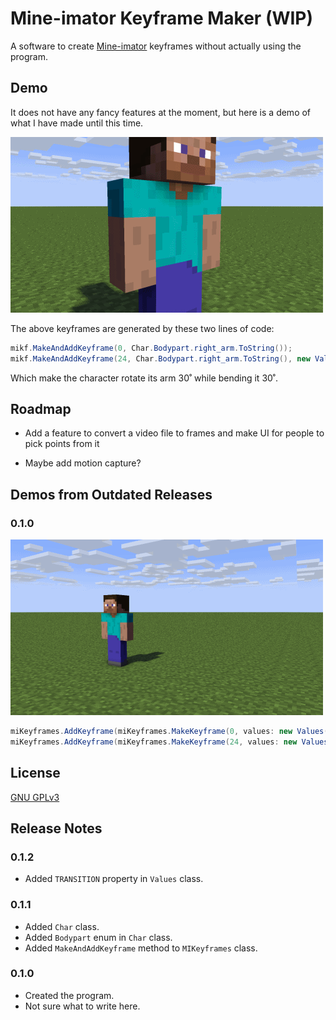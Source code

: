 # Mine-imator Keyframe Maker (WIP)

A software to create [Mine-imator](https://github.com/stuffbydavid/Mine-imator) keyframes without actually using the program.

## Demo

It does not have any fancy features at the moment, but here is a demo of what I have made until this time.

![pic](img/v0.1.1_demo.gif)

The above keyframes are generated by these two lines of code:

```csharp
mikf.MakeAndAddKeyframe(0, Char.Bodypart.right_arm.ToString());
mikf.MakeAndAddKeyframe(24, Char.Bodypart.right_arm.ToString(), new Values(ROT_X: 30, BEND_ANGLE_X: 30));
```

Which make the character rotate its arm 30˚ while bending it 30˚.

## Roadmap

- Add a feature to convert a video file to frames and make UI for people to pick points from it

- Maybe add motion capture?

## Demos from Outdated Releases

### 0.1.0

![pic](img/v0.1.0_demo.gif)

```csharp
miKeyframes.AddKeyframe(miKeyframes.MakeKeyframe(0, values: new Values(POS_X: 0, POS_Y: 0, POS_Z: 0)));
miKeyframes.AddKeyframe(miKeyframes.MakeKeyframe(24, values: new Values(POS_X: 50, POS_Y: 0, POS_Z: 0, ROT_Z: 50)));
```

## License

[GNU GPLv3](https://choosealicense.com/licenses/gpl-3.0/)

## Release Notes
### 0.1.2
* Added `TRANSITION` property in `Values` class.

### 0.1.1
* Added `Char` class.
* Added `Bodypart` enum in `Char` class.
* Added `MakeAndAddKeyframe` method to `MIKeyframes` class.

### 0.1.0
* Created the program.
* Not sure what to write here.
